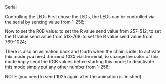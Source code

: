 Serial 

Controlling the LEDs
First chose the LEDs, the LEDs can be controlled via the serial by sending value from 1-256;

Now to set the RGB value:
to set the R value send value from 257-512;
to set the G value send value from 513-768;
to set the B value send value from 769-1024;

There is also an animation back and fourth when the chair is idle.
to activate this mode you need the send 1025 via the serial;
to change the color of this mode imply send the RGB values before starting this mode;
to deactivate this mode simply put any other number from 1-256;

NOTE (you need to send 1025 again after the animation is finished)